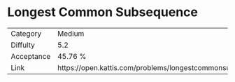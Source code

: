 # Longest Common Subsequence

<table>
    <tr>
        <td>Category</td>
        <td>Medium</td>
    </tr>
    <tr>
        <td>Diffulty</td>
        <td>5.2</td>
    </tr>
    <tr>
        <td>Acceptance</td>
        <td>45.76 %</td>
    </tr>
    <tr>
        <td>Link</td>
        <td>https://open.kattis.com/problems/longestcommonsubsequence</td>
    </tr>
</table>